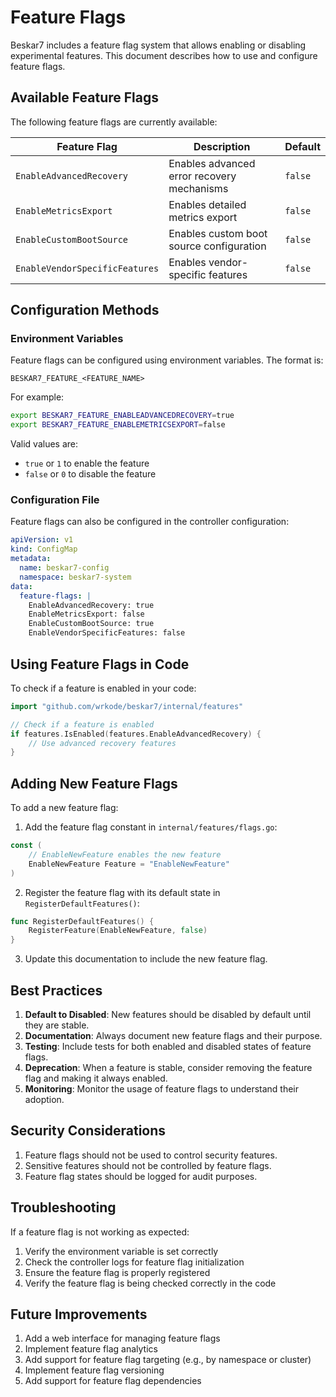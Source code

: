 # Feature Flags

Beskar7 includes a feature flag system that allows enabling or disabling experimental features. This document describes how to use and configure feature flags.

## Available Feature Flags

The following feature flags are currently available:

| Feature Flag | Description | Default |
|--------------|-------------|---------|
| `EnableAdvancedRecovery` | Enables advanced error recovery mechanisms | `false` |
| `EnableMetricsExport` | Enables detailed metrics export | `false` |
| `EnableCustomBootSource` | Enables custom boot source configuration | `false` |
| `EnableVendorSpecificFeatures` | Enables vendor-specific features | `false` |

## Configuration Methods

### Environment Variables

Feature flags can be configured using environment variables. The format is:

```
BESKAR7_FEATURE_<FEATURE_NAME>
```

For example:
```bash
export BESKAR7_FEATURE_ENABLEADVANCEDRECOVERY=true
export BESKAR7_FEATURE_ENABLEMETRICSEXPORT=false
```

Valid values are:
- `true` or `1` to enable the feature
- `false` or `0` to disable the feature

### Configuration File

Feature flags can also be configured in the controller configuration:

```yaml
apiVersion: v1
kind: ConfigMap
metadata:
  name: beskar7-config
  namespace: beskar7-system
data:
  feature-flags: |
    EnableAdvancedRecovery: true
    EnableMetricsExport: false
    EnableCustomBootSource: true
    EnableVendorSpecificFeatures: false
```

## Using Feature Flags in Code

To check if a feature is enabled in your code:

```go
import "github.com/wrkode/beskar7/internal/features"

// Check if a feature is enabled
if features.IsEnabled(features.EnableAdvancedRecovery) {
    // Use advanced recovery features
}
```

## Adding New Feature Flags

To add a new feature flag:

1. Add the feature flag constant in `internal/features/flags.go`:
```go
const (
    // EnableNewFeature enables the new feature
    EnableNewFeature Feature = "EnableNewFeature"
)
```

2. Register the feature flag with its default state in `RegisterDefaultFeatures()`:
```go
func RegisterDefaultFeatures() {
    RegisterFeature(EnableNewFeature, false)
}
```

3. Update this documentation to include the new feature flag.

## Best Practices

1. **Default to Disabled**: New features should be disabled by default until they are stable.
2. **Documentation**: Always document new feature flags and their purpose.
3. **Testing**: Include tests for both enabled and disabled states of feature flags.
4. **Deprecation**: When a feature is stable, consider removing the feature flag and making it always enabled.
5. **Monitoring**: Monitor the usage of feature flags to understand their adoption.

## Security Considerations

1. Feature flags should not be used to control security features.
2. Sensitive features should not be controlled by feature flags.
3. Feature flag states should be logged for audit purposes.

## Troubleshooting

If a feature flag is not working as expected:

1. Verify the environment variable is set correctly
2. Check the controller logs for feature flag initialization
3. Ensure the feature flag is properly registered
4. Verify the feature flag is being checked correctly in the code

## Future Improvements

1. Add a web interface for managing feature flags
2. Implement feature flag analytics
3. Add support for feature flag targeting (e.g., by namespace or cluster)
4. Implement feature flag versioning
5. Add support for feature flag dependencies 